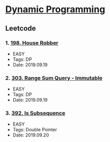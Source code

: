 # [Dynamic Programming](https://yangshun.github.io/tech-interview-handbook/algorithms/dynamic-programming)

## Leetcode
### 1. [198. House Robber](https://leetcode-cn.com/problems/house-robber/)
- EASY
- Tags: DP
- Date: 2019.09.19

### 2. [303. Range Sum Query - Immutable](https://leetcode-cn.com/problems/range-sum-query-immutable/submissions/)
- EASY
- Tags: DP
- Date: 2019.09.19

### 3. [392. Is Subsequence](https://leetcode-cn.com/problems/is-subsequence/solution/392-pan-duan-zi-xu-lie-by-lin-jy/)
- EASY
- Tags: Double Pointer
- Date: 2019.09.20
